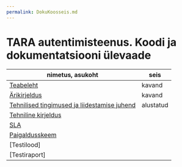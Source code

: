 ```yaml
---
permalink: DokuKoosseis.md
---
```


# TARA autentimisteenus. Koodi ja dokumentatsiooni ülevaade

| nimetus, asukoht             |  seis     |
|------------------------------|-----------|
| [Teabeleht](Teabeleht)       | kavand    |
| [Ärikirjeldus](Arikirjeldus) | kavand    |
| [Tehnilised tingimused ja liidestamise juhend](Juhend) | alustatud |
| [Tehniline kirjeldus](TehnilineKirjeldus) |    |
| [SLA]()                      |            |
| [Paigaldusskeem]()           |            |
| [Testilood]                  |            |
| [Testiraport]                |            |
 